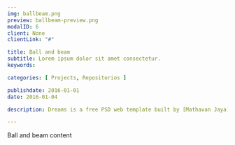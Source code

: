 ```yaml
---
img: ballbeam.png
preview: ballbeam-preview.png
modalID: 6
client: None
clientLink: "#"

title: Ball and beam
subtitle: Lorem ipsum dolor sit amet consectetur.
keywords: 

categories: [ Projects, Repositorios ]

publishdate: 2016-01-01
date: 2016-01-04

description: Dreams is a free PSD web template built by [Mathavan Jaya](//www.behance.net/MathavanJaya). Dreams is a modern one page web template designed for almost any purpose. It’s a beautiful template that’s designed with the Bootstrap framework in mind. <br><br>You can download the PSD template in this portfolio sample item at [FreebiesXpress.com](//freebiesxpress.com/gallery/dreams-free-one-page-web-template/).

---
```


Ball and beam content